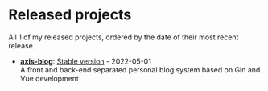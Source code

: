 # Released projects

All <!-- release_count starts -->1<!-- release_count ends --> of my released projects, ordered by the date of their most recent release.

<!-- recent_releases starts -->
* **[axis-blog](https://github.com/AxisZql/axis-blog)**: [Stable version](https://github.com/AxisZql/axis-blog/releases/tag/v1.0.0) - 2022-05-01
<br>A front and back-end separated personal blog system based on Gin and Vue development
<!-- recent_releases ends -->